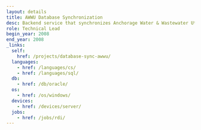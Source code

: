 ```yaml
---
layout: details
title: AWWU Database Synchronization
desc: Backend service that synchronizes Anchorage Water & Wastewater Utility's (AWWU) Oracle databases to provide redundant data for reporting and analysis.
role: Technical Lead
begin_year: 2008
end_year: 2008
_links:
  self:
    href: /projects/database-sync-awwu/
  languages:
    - href: /languages/cs/
    - href: /languages/sql/
  db:
    - href: /db/oracle/
  os:
    - href: /os/windows/
  devices:
    - href: /devices/server/
  jobs:
    - href: /jobs/rdi/
---
```

